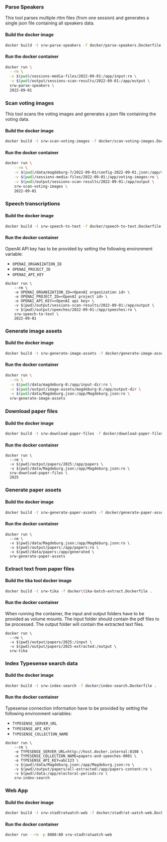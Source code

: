 
### Parse Speakers
This tool parses multiple rttm files (from one session) and generates a single json file containing all speakers data.

#### Build the docker image
```bash
docker build -t srw-parse-speakers -f docker/parse-speakers.Dockerfile .
```

#### Run the docker container
```bash
docker run \
  --rm \
  -v $(pwd)/sessions-media-files/2022-09-01:/app/input:ro \
  -v $(pwd)/output/sessions-scan-results/2022-09-01:/app/output \
  srw-parse-speakers \
  2022-09-01
```


### Scan voting images
This tool scans the voting images and generates a json file containing the voting data.

#### Build the docker image
```bash
docker build -t srw-scan-voting-images -f docker/scan-voting-images.Dockerfile .
```

#### Run the docker container
```bash
docker run \
	--rm \
	-v $(pwd)/data/magdeburg-7/2022-09-01/config-2022-09-01.json:/app/session-config.json:ro \
	-v $(pwd)/sessions-media-files/2022-09-01:/app/voting-images:ro \
	-v $(pwd)/output/sessions-scan-results/2022-09-01:/app/output \
	srw-scan-voting-images \
	2022-09-01
```


### Speech transcriptions

#### Build the docker image
```bash
docker build -t srw-speech-to-text -f docker/speech-to-text.Dockerfile .
```

#### Run the docker container

OpenAI API key has to be provided by setting the following environment variable:
- `OPENAI_ORGANIZATION_ID`
- `OPENAI_PROJECT_ID`
- `OPENAI_API_KEY`

```shell
docker run \
	--rm \
	-e OPENAI_ORGANIZATION_ID=<OpenAI organization id> \
	-e OPENAI_PROJECT_ID=<OpenAI project id> \
	-e OPENAI_API_KEY=<OpenAI api key> \
	-v $(pwd)/output/sessions-scan-results/2022-09-01:/app/output \
	-v $(pwd)/output/speeches/2022-09-01:/app/speeches:ro \
	srw-speech-to-text \
	2022-09-01
```


### Generate image assets

#### Build the docker image
```bash
docker build -t srw-generate-image-assets -f docker/generate-image-assets.Dockerfile .
```

#### Run the docker container
```bash
docker run \
  --rm \
  -v $(pwd)/data/magdeburg-8:/app/input-dir:ro \
  -v $(pwd)/output/image-assets/magdeburg-8:/app/output-dir \
  -v $(pwd)/data/Magdeburg.json:/app/Magdeburg.json:ro \
  srw-generate-image-assets
```


### Download paper files

#### Build the docker image
```bash
docker build -t srw-download-paper-files -f docker/download-paper-files.Dockerfile .
```

#### Run the docker container
```shell
docker run \
  --rm \
  -v $(pwd)/output/papers/2025:/app/papers \
  -v $(pwd)/data/Magdeburg.json:/app/Magdeburg.json:ro \
  srw-download-paper-files \
  2025
```


### Generate paper assets

#### Build the docker image
```bash
docker build -t srw-generate-paper-assets -f docker/generate-paper-assets.Dockerfile .
```

#### Run the docker container
```shell
docker run \
  --rm \
  -v $(pwd)/data/Magdeburg.json:/app/Magdeburg.json:ro \
  -v $(pwd)/output/papers:/app/papers:ro \
  -v $(pwd)/data/papers:/app/generated \
  srw-generate-paper-assets
```


### Extract text from paper files

#### Build the tika tool docker image 
```bash
docker build -t srw-tika -f docker\tika-batch-extract.Dockerfile .
```

#### Run the docker container
When running the container, the input and output folders have to be provided as volume mounts. The input folder should contain the pdf files to be processed. The output folder will contain the extracted text files.
```shell 
docker run \
  --rm \
  -v $(pwd)/output/papers/2025:/input \
  -v $(pwd)/output/papers/2025-extracted:/output \
  srw-tika
```


### Index Typesense search data

#### Build the docker image
```bash
docker build -t srw-index-search -f docker/index-search.Dockerfile .
```

#### Run the docker container

Typesense connection information have to be provided by setting the following environment variables:
- `TYPESENSE_SERVER_URL`
- `TYPESENSE_API_KEY`
- `TYPESENSE_COLLECTION_NAME`

```shell
docker run \
	--rm \
	-e TYPESENSE_SERVER_URL=http://host.docker.internal:8108 \
	-e TYPESENSE_COLLECTION_NAME=papers-and-speeches-0001 \
	-e TYPESENSE_API_KEY=abc123 \
	-v $(pwd)/data/Magdeburg.json:/app/Magdeburg.json:ro \
	-v $(pwd)/output/papers/all-extracted:/app/papers-content:ro \
	-v $(pwd)/data:/app/electoral-periods:ro \
	srw-index-search
```


### Web App

#### Build the docker image
```bash
docker build -t srw-stadtratwatch-web -f docker/stadtrat-watch-web.Dockerfile .
```

#### Run the docker container
```bash
docker run --rm -p 8080:80 srw-stadtratwatch-web
```
